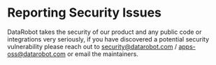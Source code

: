 # Reporting Security Issues

DataRobot takes the security of our product and any public code or integrations very seriously, if you have discovered a
potential security vulnerability please reach out to security@datarobot.com / apps-oss@datarobot.com or email the
maintainers.
